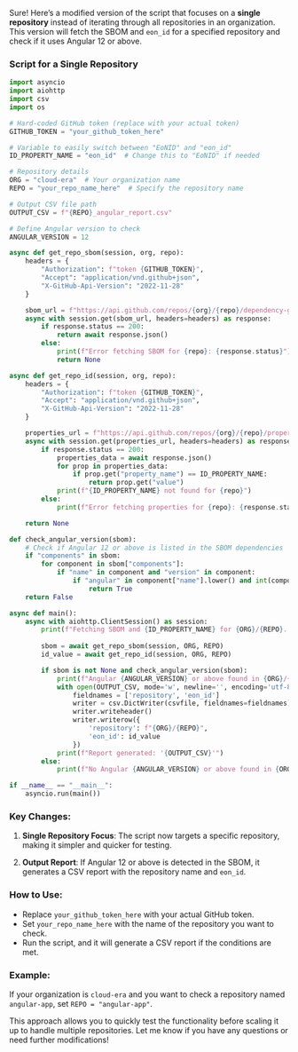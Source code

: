 Sure! Here’s a modified version of the script that focuses on a **single repository** instead of iterating through all repositories in an organization. This version will fetch the SBOM and `eon_id` for a specified repository and check if it uses Angular 12 or above.

### Script for a Single Repository

```python
import asyncio
import aiohttp
import csv
import os

# Hard-coded GitHub token (replace with your actual token)
GITHUB_TOKEN = "your_github_token_here"

# Variable to easily switch between "EoNID" and "eon_id"
ID_PROPERTY_NAME = "eon_id"  # Change this to "EoNID" if needed

# Repository details
ORG = "cloud-era"  # Your organization name
REPO = "your_repo_name_here"  # Specify the repository name

# Output CSV file path
OUTPUT_CSV = f"{REPO}_angular_report.csv"

# Define Angular version to check
ANGULAR_VERSION = 12

async def get_repo_sbom(session, org, repo):
    headers = {
        "Authorization": f"token {GITHUB_TOKEN}",
        "Accept": "application/vnd.github+json",
        "X-GitHub-Api-Version": "2022-11-28"
    }

    sbom_url = f"https://api.github.com/repos/{org}/{repo}/dependency-graph/sbom"
    async with session.get(sbom_url, headers=headers) as response:
        if response.status == 200:
            return await response.json()
        else:
            print(f"Error fetching SBOM for {repo}: {response.status}")
            return None

async def get_repo_id(session, org, repo):
    headers = {
        "Authorization": f"token {GITHUB_TOKEN}",
        "Accept": "application/vnd.github+json",
        "X-GitHub-Api-Version": "2022-11-28"
    }

    properties_url = f"https://api.github.com/repos/{org}/{repo}/properties/values"
    async with session.get(properties_url, headers=headers) as response:
        if response.status == 200:
            properties_data = await response.json()
            for prop in properties_data:
                if prop.get("property_name") == ID_PROPERTY_NAME:
                    return prop.get("value")
            print(f"{ID_PROPERTY_NAME} not found for {repo}")
        else:
            print(f"Error fetching properties for {repo}: {response.status}")

    return None

def check_angular_version(sbom):
    # Check if Angular 12 or above is listed in the SBOM dependencies
    if "components" in sbom:
        for component in sbom["components"]:
            if "name" in component and "version" in component:
                if "angular" in component["name"].lower() and int(component["version"].split('.')[0]) >= ANGULAR_VERSION:
                    return True
    return False

async def main():
    async with aiohttp.ClientSession() as session:
        print(f"Fetching SBOM and {ID_PROPERTY_NAME} for {ORG}/{REPO}...")
        
        sbom = await get_repo_sbom(session, ORG, REPO)
        id_value = await get_repo_id(session, ORG, REPO)

        if sbom is not None and check_angular_version(sbom):
            print(f"Angular {ANGULAR_VERSION} or above found in {ORG}/{REPO}.")
            with open(OUTPUT_CSV, mode='w', newline='', encoding='utf-8') as csvfile:
                fieldnames = ['repository', 'eon_id']
                writer = csv.DictWriter(csvfile, fieldnames=fieldnames)
                writer.writeheader()
                writer.writerow({
                    'repository': f"{ORG}/{REPO}",
                    'eon_id': id_value
                })
            print(f"Report generated: '{OUTPUT_CSV}'")
        else:
            print(f"No Angular {ANGULAR_VERSION} or above found in {ORG}/{REPO}.")

if __name__ == "__main__":
    asyncio.run(main())
```

### Key Changes:
1. **Single Repository Focus**: The script now targets a specific repository, making it simpler and quicker for testing.

2. **Output Report**: If Angular 12 or above is detected in the SBOM, it generates a CSV report with the repository name and `eon_id`.

### How to Use:
- Replace `your_github_token_here` with your actual GitHub token.
- Set `your_repo_name_here` with the name of the repository you want to check.
- Run the script, and it will generate a CSV report if the conditions are met.

### Example:
If your organization is `cloud-era` and you want to check a repository named `angular-app`, set `REPO = "angular-app"`.

This approach allows you to quickly test the functionality before scaling it up to handle multiple repositories. Let me know if you have any questions or need further modifications!
